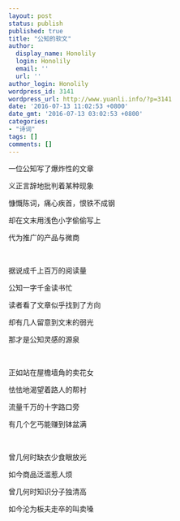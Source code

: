 ```yaml
---
layout: post
status: publish
published: true
title: "公知的软文"
author:
  display_name: Honolily
  login: Honolily
  email: ''
  url: ''
author_login: Honolily
wordpress_id: 3141
wordpress_url: http://www.yuanli.info/?p=3141
date: '2016-07-13 11:02:53 +0800'
date_gmt: '2016-07-13 03:02:53 +0800'
categories:
- "诗词"
tags: []
comments: []
---
```

<p>一位公知写了爆炸性的文章</p>
<p>义正言辞地批判着某种现象</p>
<p>慷慨陈词，痛心疾首，恨铁不成钢</p>
<p>却在文末用浅色小字偷偷写上</p>
<p>代为推广的产品与微商</p>
<p>&nbsp;</p>
<p>据说成千上百万的阅读量</p>
<p>公知一字千金读书忙</p>
<p>读者看了文章似乎找到了方向</p>
<p>却有几人留意到文末的弱光</p>
<p>那才是公知灵感的源泉</p>
<p>&nbsp;</p>
<p>正如站在屋檐墙角的卖花女</p>
<p>怯怯地渴望着路人的帮衬</p>
<p>流量千万的十字路口旁</p>
<p>有几个乞丐能赚到钵盆满</p>
<p>&nbsp;</p>
<p>曾几何时缺衣少食眼放光</p>
<p>如今商品泛滥惹人烦</p>
<p>曾几何时知识分子独清高</p>
<p>如今沦为板夫走卒的叫卖嗓</p>
<p>&nbsp;</p>
<p>&nbsp;</p>
<p>&nbsp;</p>
